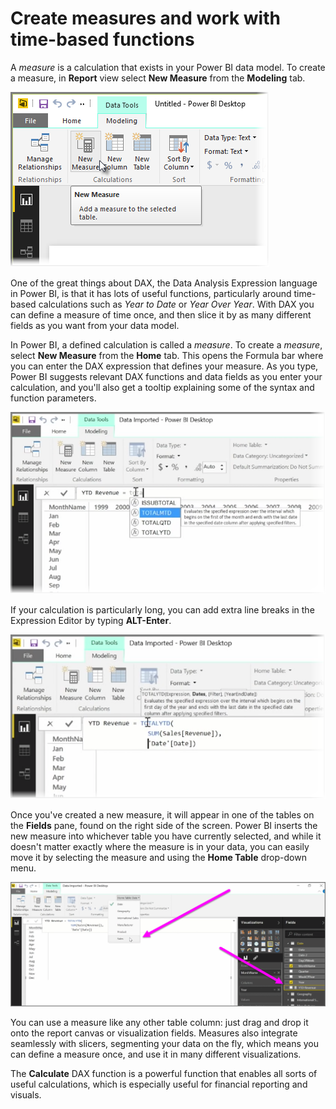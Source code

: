 <properties
   pageTitle="Create Calculated Measures"
   description="Define custom calculations to evaluate time-based functions"
   services="powerbi"
   documentationCenter=""
   authors="davidiseminger"
   manager="mblythe"
   backup=""
   editor=""
   tags=""
   qualityFocus="no"
   qualityDate=""
   featuredVideoId="yn2bXVQJLx8"
   featuredVideoThumb=""
   courseDuration="14m"/>

<tags
   ms.service="powerbi"
   ms.devlang="NA"
   ms.topic="article"
   ms.tgt_pltfrm="NA"
   ms.workload="powerbi"
   ms.date="06/20/2016"
   ms.author="davidi"/>

# Create measures and work with time-based functions

A *measure* is a calculation that exists in your Power BI data model. To create a measure, in **Report** view select **New Measure** from the **Modeling** tab.

![](media/powerbi-learning-2-5-create-calculated-measures/2-5_1.png)

One of the great things about DAX, the Data Analysis Expression language in Power BI, is that it has lots of useful functions, particularly around time-based calculations such as *Year to Date* or *Year Over Year*. With DAX you can define a measure of time once, and then slice it by as many different fields as you want from your data model.

In Power BI, a defined calculation is called a *measure*. To create a *measure*, select **New Measure** from the **Home** tab. This opens the Formula bar where you can enter the DAX expression that defines your measure. As you type, Power BI suggests relevant DAX functions and data fields as you enter your calculation, and you'll also get a tooltip explaining some of the syntax and function parameters.

![](media/powerbi-learning-2-5-create-calculated-measures/2-5_2.png)

If your calculation is particularly long, you can add extra line breaks in the Expression Editor by typing **ALT-Enter**.

![](media/powerbi-learning-2-5-create-calculated-measures/2-5_3.png)

Once you've created a new measure, it will appear in one of the tables on the **Fields** pane, found on the right side of the screen. Power BI inserts the new measure into whichever table you have currently selected, and while it doesn't matter exactly where the measure is in your data, you can easily move it by selecting the measure and using the **Home Table** drop-down menu.

![](media/powerbi-learning-2-5-create-calculated-measures/2-5_4.png)

You can use a measure like any other table column: just drag and drop it onto the report canvas or visualization fields. Measures also integrate seamlessly with slicers, segmenting your data on the fly, which means you can define a measure once, and use it in many different visualizations.

The **Calculate** DAX function is a powerful function that enables all sorts of useful calculations, which is especially useful for financial reporting and visuals.
